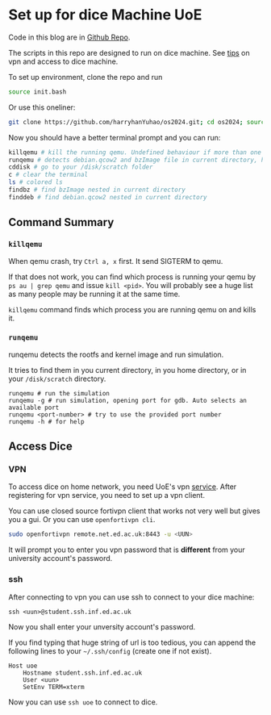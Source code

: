 # Set up for dice Machine UoE

Code in this blog are in [Github Repo](https://github.com/harryhanYuhao/os2024/tree/main).

The scripts in this repo are designed to run on dice machine. See [tips](#access-dice) on vpn and access to dice machine.

To set up environment, clone the repo and run

```bash
source init.bash
```

Or use this oneliner: 

```bash
git clone https://github.com/harryhanYuhao/os2024.git; cd os2024; source init.bash
```

Now you should have a better terminal prompt and you can run:

```bash
killqemu # kill the running qemu. Undefined behaviour if more than one qemu issued by you is running
runqemu # detects debian.qcow2 and bzImage file in current directory, home, and `/disk/scratch`, and runs it
cddisk # go to your /disk/scratch folder
c # clear the terminal
ls # colored ls
findbz # find bzImage nested in current directory
finddeb # find debian.qcow2 nested in current directory
```

## Command Summary

### `killqemu`

When qemu crash, try `Ctrl a, x` first. It send SIGTERM to qemu.

If that does not work, you can find which process is running your qemu by `ps au | grep qemu` and issue `kill <pid>`.
You will probably see a huge list as many people may be running it at the same time.

`killqemu` command finds which process you are running qemu on and kills it.

###  `runqemu`

runqemu detects the rootfs and kernel image and run simulation. 

It tries to find them in you current directory, in you home directory, or in your `/disk/scratch` directory.


```
runqemu # run the simulation 
runqemu -g # run simulation, opening port for gdb. Auto selects an available port
runqemu <port-number> # try to use the provided port number
runqemu -h # for help
```

## Access Dice

### VPN

To access dice on home network, you need UoE's vpn [service](https://www.ed.ac.uk/information-services/computing/desktop-personal/vpn). After registering for vpn service, you need to set up a vpn client. 

You can use closed source fortivpn client that works not very well but gives you a gui.  Or you can use `openfortivpn cli`.

```bash
sudo openfortivpn remote.net.ed.ac.uk:8443 -u <UUN>
```

It will prompt you to enter you vpn password that is **different** from your university account's password.

### ssh 

After connecting to vpn you can use ssh to connect to your dice machine:

```
ssh <uun>@student.ssh.inf.ed.ac.uk
```

Now you shall enter your unversity account's password.

If you find typing that huge string of url is too tedious, you can append the following lines to your `~/.ssh/config` (create one if not exist).

```
Host uoe
	Hostname student.ssh.inf.ed.ac.uk
	User <uun>
	SetEnv TERM=xterm
```

Now you can use `ssh uoe` to connect to dice.

